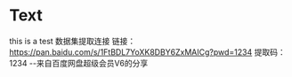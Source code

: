 # Text
this is a test
数据集提取连接
链接：https://pan.baidu.com/s/1FtBDL7YoXK8DBY6ZxMAICg?pwd=1234 
提取码：1234 
--来自百度网盘超级会员V6的分享
